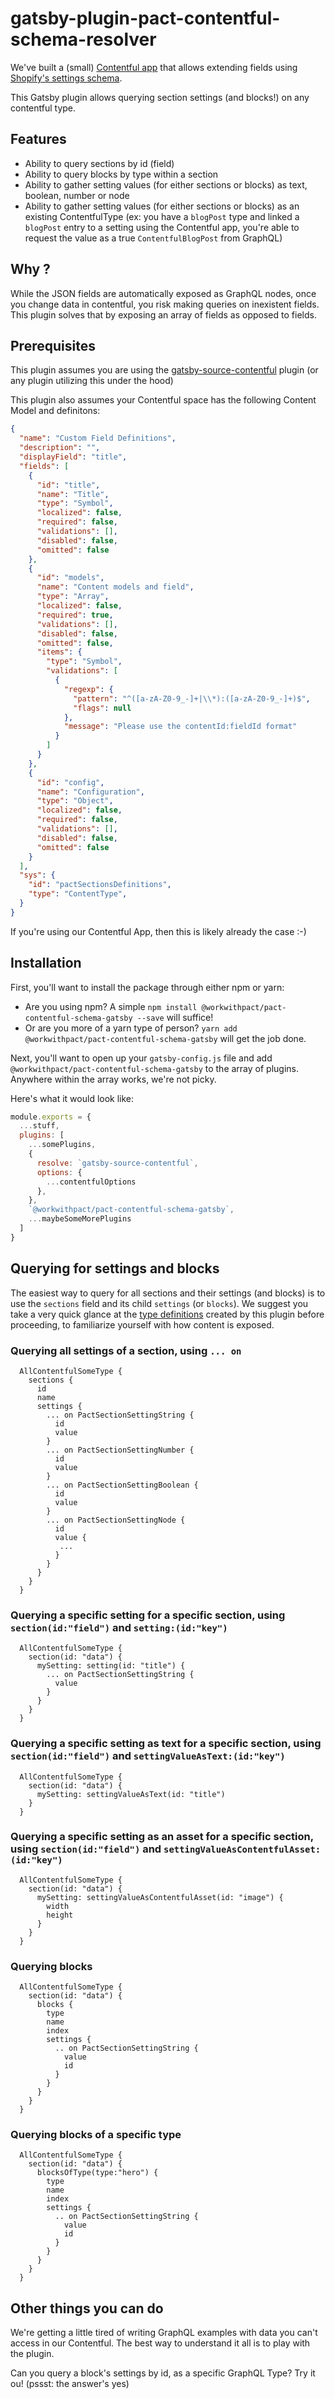 # gatsby-plugin-pact-contentful-schema-resolver

We've built a (small) [Contentful app](https://github.com/workwithpact/Pact-Contentful-Shopify-Schemas) that allows extending fields using [Shopify's settings schema](https://shopify.dev/themes/architecture/settings/input-settings).

This Gatsby plugin allows querying section settings (and blocks!) on any contentful type.

## Features
- Ability to query sections by id (field)
- Ability to query blocks by type within a section
- Ability to gather setting values (for either sections or blocks) as text, boolean, number or node
- Ability to gather setting values (for either sections or blocks) as an existing ContentfulType (ex: you have a `blogPost` type and linked a `blogPost` entry to a setting using the Contentful app, you're able to request the value as a true `ContentfulBlogPost` from GraphQL)


## Why ?
While the JSON fields are automatically exposed as GraphQL nodes, once you change data in contentful, you risk making queries on inexistent fields.
This plugin solves that by exposing an array of fields as opposed to fields.

## Prerequisites
This plugin assumes you are using the [gatsby-source-contentful](https://www.gatsbyjs.com/plugins/gatsby-source-contentful/) plugin (or any plugin utilizing this under the hood)

This plugin also assumes your Contentful space has the following Content Model and definitons:

```json
{
  "name": "Custom Field Definitions",
  "description": "",
  "displayField": "title",
  "fields": [
    {
      "id": "title",
      "name": "Title",
      "type": "Symbol",
      "localized": false,
      "required": false,
      "validations": [],
      "disabled": false,
      "omitted": false
    },
    {
      "id": "models",
      "name": "Content models and field",
      "type": "Array",
      "localized": false,
      "required": true,
      "validations": [],
      "disabled": false,
      "omitted": false,
      "items": {
        "type": "Symbol",
        "validations": [
          {
            "regexp": {
              "pattern": "^([a-zA-Z0-9_-]+|\\*):([a-zA-Z0-9_-]+)$",
              "flags": null
            },
            "message": "Please use the contentId:fieldId format"
          }
        ]
      }
    },
    {
      "id": "config",
      "name": "Configuration",
      "type": "Object",
      "localized": false,
      "required": false,
      "validations": [],
      "disabled": false,
      "omitted": false
    }
  ],
  "sys": {
    "id": "pactSectionsDefinitions",
    "type": "ContentType",
  }
}
```

If you're using our Contentful App, then this is likely already the case :-)

## Installation
First, you'll want to install the package through either npm or yarn:
- Are you using npm? A simple `npm install @workwithpact/pact-contentful-schema-gatsby --save` will suffice!
- Or are you more of a yarn type of person? `yarn add @workwithpact/pact-contentful-schema-gatsby` will get the job done.

Next, you'll want to open up your `gatsby-config.js` file and add `@workwithpact/pact-contentful-schema-gatsby` to the array of plugins. Anywhere within the array works, we're not picky.

Here's what it would look like:

```javascript
module.exports = {
  ...stuff,
  plugins: [
    ...somePlugins,
    {
      resolve: `gatsby-source-contentful`,
      options: {
        ...contentfulOptions
      },
    },
    `@workwithpact/pact-contentful-schema-gatsby`,
    ...maybeSomeMorePlugins
  ]
}
```


## Querying for settings and blocks

The easiest way to query for all sections and their settings (and blocks) is to use the `sections` field and its child `settings` (or `blocks`).
We suggest you take a very quick glance at the [type definitions](https://github.com/workwithpact/gatsby-plugin-pact-contentful-schema-resolver/blob/main/gatsby-node.js#L22-L67) created by this plugin before proceeding, to familiarize yourself with how content is exposed.

### Querying all settings of a section, using `... on`

```gql
  AllContentfulSomeType {
    sections {
      id
      name
      settings {
        ... on PactSectionSettingString {
          id
          value
        }
        ... on PactSectionSettingNumber {
          id
          value
        }
        ... on PactSectionSettingBoolean {
          id
          value
        }
        ... on PactSectionSettingNode {
          id
          value {
           ...
          }
        }
      }
    }
  }
```
### Querying a specific setting for a specific section, using `section(id:"field")` and `setting:(id:"key")`

```gql
  AllContentfulSomeType {
    section(id: "data") {
      mySetting: setting(id: "title") {
        ... on PactSectionSettingString {
          value
        }
      }
    }
  }
```

### Querying a specific setting as text for a specific section, using `section(id:"field")` and `settingValueAsText:(id:"key")`

```gql
  AllContentfulSomeType {
    section(id: "data") {
      mySetting: settingValueAsText(id: "title")
    }
  }
```

### Querying a specific setting as an asset for a specific section, using `section(id:"field")` and `settingValueAsContentfulAsset:(id:"key")`

```gql
  AllContentfulSomeType {
    section(id: "data") {
      mySetting: settingValueAsContentfulAsset(id: "image") {
        width
        height
      }
    }
  }
```

### Querying blocks
```gql
  AllContentfulSomeType {
    section(id: "data") {
      blocks {
        type
        name
        index
        settings {
          .. on PactSectionSettingString {
            value
            id
          }
        }
      }
    }
  }
```

### Querying blocks of a specific type
```gql
  AllContentfulSomeType {
    section(id: "data") {
      blocksOfType(type:"hero") { 
        type
        name
        index
        settings {
          .. on PactSectionSettingString {
            value
            id
          }
        }
      }
    }
  }
```
## Other things you can do
We're getting a little tired of writing GraphQL examples with data you can't access in our Contentful. 
The best way to understand it all is to play with the plugin.

Can you query a block's settings by id, as a specific GraphQL Type? Try it ou! (pssst: the answer's yes)